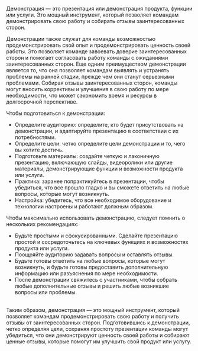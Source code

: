 Демонстрация — это презентация или демонстрация продукта, функции или услуги. Это мощный инструмент, который позволяет командам демонстрировать свою работу и собирать отзывы заинтересованных сторон. 

Демонстрации также служат для команды возможностью продемонстрировать свой опыт и продемонстрировать ценность своей работы. Это позволяет команде завоевать доверие заинтересованных сторон и помогает согласовать работу команды с ожиданиями заинтересованных сторон.
Еще одним преимуществом демонстрации является то, что она позволяет командам выявлять и устранять проблемы на ранней стадии, прежде чем они станут серьезными проблемами. Собирая отзывы заинтересованных сторон, команды могут вносить коррективы и улучшения в свою работу по мере необходимости, что может сэкономить время и ресурсы в долгосрочной перспективе.


Чтобы подготовиться к демонстрации:

- Определите аудиторию: определите, кто будет присутствовать на демонстрации, и адаптируйте презентацию в соответствии с их потребностями.
- Определите цели: четко определите цели демонстрации и то, чего вы хотите достичь.
- Подготовьте материалы: создайте четкую и лаконичную презентацию, включающую слайды, видеоролики или другие материалы, демонстрирующие функции и возможности продукта или услуги.
- Практика: заранее попрактикуйтесь в презентации, чтобы убедиться, что все прошло гладко и вы сможете ответить на любые вопросы, которые могут возникнуть.
- Настройка: убедитесь, что все необходимое оборудование и технологии настроены и работают должным образом.

Чтобы максимально использовать демонстрацию, следует помнить о нескольких рекомендациях:

- Будьте простыми и сфокусированными. Сделайте презентацию простой и сосредоточьтесь на ключевых функциях и возможностях продукта или услуги.
- Поощряйте аудиторию задавать вопросы и оставлять отзывы.
- Будьте готовы ответить на любые вопросы, которые могут возникнуть, и будьте готовы предоставить дополнительную информацию или разъяснения по мере необходимости.
- После демонстрации свяжитесь с участниками, чтобы собрать любые дополнительные отзывы и решить любые возникшие вопросы или проблемы.

<br>
Таким образом, демонстрация — это мощный инструмент, который позволяет командам продемонстрировать свою работу и получить отзывы от заинтересованных сторон. Подготовившись к демонстрации, четко определяя цели, сохраняя простоту презентации команды могут убедиться, что они демонстрируют ценность своей работы и собирают ценные отзывы, которые помогут им улучшить свой продукт или услугу.